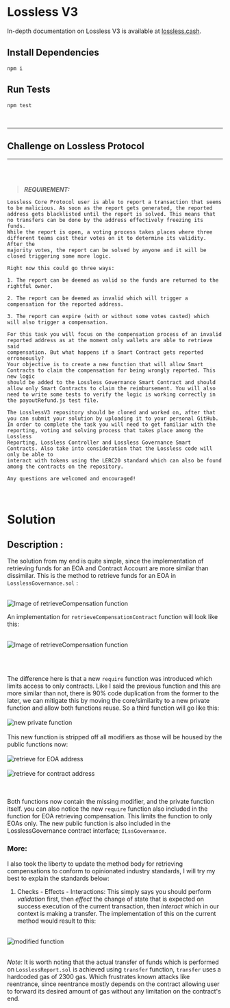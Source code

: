 # Lossless V3

In-depth documentation on Lossless V3 is available at [lossless.cash](https://lossless-cash.gitbook.io/lossless/).

## Install Dependencies

`npm i`

## Run Tests

`npm test`

<br>

***

## Challenge on Lossless Protocol 

***
<br>
<br>

>**_REQUIREMENT:_**

```
Lossless Core Protocol user is able to report a transaction that seems to be malicious. As soon as the report gets generated, the reported
address gets blacklisted until the report is solved. This means that no transfers can be done by the address effectively freezing its funds.
While the report is open, a voting process takes places where three different teams cast their votes on it to determine its validity. After the
majority votes, the report can be solved by anyone and it will be closed triggering some more logic. 

Right now this could go three ways:

1. The report can be deemed as valid so the funds are returned to the rightful owner.

2. The report can be deemed as invalid which will trigger a compensation for the reported address.

3. The report can expire (with or without some votes casted) which will also trigger a compensation.

For this task you will focus on the compensation process of an invalid reported address as at the moment only wallets are able to retrieve said
compensation. But what happens if a Smart Contract gets reported erroneously?
Your objective is to create a new function that will allow Smart Contracts to claim the compensation for being wrongly reported. This new logic
should be added to the Lossless Governance Smart Contract and should allow only Smart Contracts to claim the reimbursement. You will also
need to write some tests to verify the logic is working correctly in the payoutRefund.js test file.

The LosslessV3 repository should be cloned and worked on, after that you can submit your solution by uploading it to your personal GitHub.
In order to complete the task you will need to get familiar with the reporting, voting and solving process that takes place among the Lossless
Reporting, Lossless Controller and Lossless Governance Smart Contracts. Also take into consideration that the Lossless code will only be able to
interact with tokens using the LERC20 standard which can also be found among the contracts on the repository.

Any questions are welcomed and encouraged!
```
<br>

# Solution 

## Description :


The solution from my end is quite simple, since the implementation of retrieving funds for an EOA and Contract Account are more similar than dissimilar. This is the method to retrieve funds for an EOA in  `LosslessGovernance.sol` :
<br>
<br>

![ Image of retrieveCompensation function ](https://i.imgur.com/fRbXdVY.png)

An implementation for `retrieveCompensationContract` function will look like this: <br><br> 

![Image of retrieveCompensation function ](https://i.imgur.com/ZWYxFcD.png)

<br> <br> 

The difference here is that a new `require` function was introduced which limits access to only contracts. Like I said the previous function and this are more similar than not, there is 90% code duplication from the former to the later, we can mitigate this by moving the core/similarity to a new private function and allow both functions reuse. So a third function will go like this: <br><br>
![new private function](https://i.imgur.com/jCSPrs3.png)
<br> <br> 
This new function is stripped off all modifiers as those will be housed by the public functions now: 
<br> <br> 
![retrieve for EOA address](https://i.imgur.com/3kH8pYA.png)
<br>
<br>
![retrieve for contract address](https://i.imgur.com/t76f6Xu.png)

<br> <br> 
Both functions now contain the missing modifier, and the private function itself. you can also notice the new `require` function also included in the function for EOA retrieving compensation. This limits the function to only EOAs only. The new public function is also included in the LosslessGovernance contract interface; `ILssGovernance`. 

### More: 
I also took the liberty to update the method body for retrieving compensations to conform to opinionated industry standards, I will try my best to explain the standards below: 

1. Checks - Effects - Interactions: This simply says you should perform *validation* first, then *effect* the change of state that is expected on success execution of the current transaction, then *interact* which in our context is making a transfer.  The implementation of this on the current method would result to this: <br> <br>

![modified function](https://i.imgur.com/H7ilLG8.png) <br> <br> 

<em>Note:</em> It is worth noting that the actual transfer of funds which is performed on `LosslessReport.sol` is achieved using `transfer` function, `transfer` uses a hardcoded gas of  2300 gas. Which frustrates known attacks like reentrance, since reentrance mostly depends on the contract allowing user to forward its desired amount of gas without any limitation on the contract's end. 